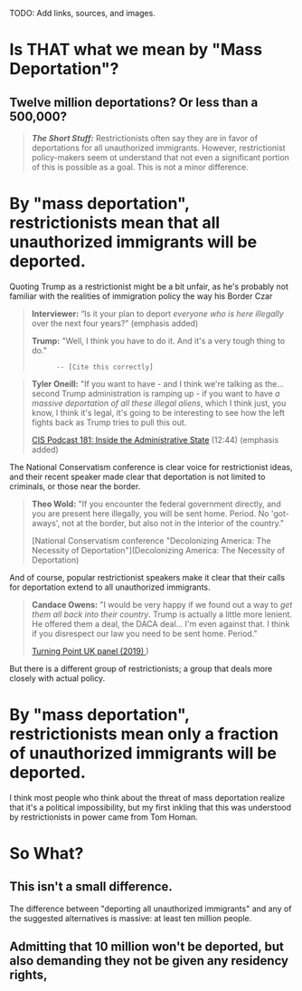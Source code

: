 TODO: Add links, sources, and images.

# Is THAT what we mean by "Mass Deportation"?
## Twelve million deportations? Or less than a 500,000?

>**_The Short Stuff:_** Restrictionists often say they are in favor of deportations for all unauthorized immigrants. However, restrictionist
>policy-makers seem ot understand that not even a significant portion of this is possible as a goal. This is not a minor difference.

# By "mass deportation", restrictionists mean that all unauthorized immigrants will be deported.

Quoting Trump as a restrictionist might be a bit unfair, as he's probably not familiar with the realities
of immigration policy the way his Border Czar

> **Interviewer:** “Is it your plan to deport *everyone who is here illegally* over the next four years?” (emphasis added)
>
> **Trump:** "Well, I think you have to do it. And it's a very tough thing to do."
> 
>           -- [Cite this correctly]

> **Tyler Oneill:** "If you want to have - and I think we're talking as the... second Trump administration is ramping up - if you want to have *a massive
> deportation of all these illegal aliens*, which I think just, you know, I think it's legal, it's going to be interesting to see how the left fights back
> as Trump tries to pull this out.
>
>   [CIS Podcast 181: Inside the Administrative State](https://youtube/hV42AHKM7Wk?si=WvRG-w3sipsz1rnT&t=764) (12:44) (emphasis added)

The National Conservatism conference is clear voice for restrictionist ideas, and their recent speaker made clear that deportation
is not limited to criminals, or those near the border.

> **Theo Wold:** "If you encounter the federal government directly, and you are present here illegally, you will be sent home. Period. No 'got-aways',
> not at the border, but also not in the interior of the country."
>
> [National Conservatism conference "Decolonizing America: The Necessity of Deportation"](Decolonizing America: The Necessity of Deportation)

And of course, popular restrictionist speakers make it clear that their calls for deportation extend to all unauthorized immigrants.

> **Candace Owens:** "I would be very happy if we found out a way to *get them all back into their country*. Trump is actually a little more lenient. He offered them a deal, the DACA deal...
> I'm even against that. I think if you disrespect our law you need to be sent home. Period."
>
> [Turning Point UK panel (2019) ](https://youtu.be/rsXja_tT6Bw?si=6Aawzwis0N4Ft_MC&t=2472))

But there is a different group of restrictionists; a group that deals more closely with actual policy. 

# By "mass deportation", restrictionists mean only a fraction of unauthorized immigrants will be deported.

I think most people who think about the threat of mass deportation realize that it's a political impossibility, but my first inkling that this 
was understood by restrictionists in power came from Tom Homan.



# So What?

## This isn't a small difference.

The difference between "deporting all unauthorized immigrants" and any of the suggested alternatives is massive: at least ten million people.

## Admitting that 10 million won't be deported, but also demanding they not be given any residency rights, 





